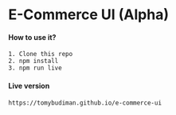 # E-Commerce UI (Alpha)

#### How to use it?

```
1. Clone this repo
2. npm install
3. npm run live
```

#### Live version

```
https://tomybudiman.github.io/e-commerce-ui
```
